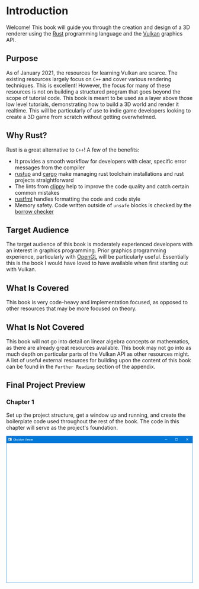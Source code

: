 # Introduction

Welcome! This book will guide you through the creation and design of a 3D renderer using the [Rust](https://www.rust-lang.org/) programming language and the [Vulkan](https://www.khronos.org/vulkan/) graphics API.

## Purpose

As of January 2021, the resources for learning Vulkan are scarce. The existing resources largely focus on `C++` and cover various rendering techniques. This is excellent! However, the focus for many of these resources is not on building a structured program that goes beyond the scope of tutorial code. This book is meant to be used as a layer above those low level tutorials, demonstrating how to build a 3D world and render it realtime. This will be particularly of use to indie game developers looking to create a 3D game from scratch without getting overwhelmed.

## Why Rust?

Rust is a great alternative to `C++`!  A few of the benefits:

* It provides a smooth workflow for developers with clear, specific error messages from the compiler
* [rustup](https://rustup.rs/) and [cargo](https://github.com/rust-lang/cargo) make managing rust toolchain installations and rust projects straightforward
* The lints from [clippy](https://github.com/rust-lang/rust-clippy) help to improve the code quality and catch certain common mistakes
* [rustfmt](https://github.com/rust-lang/rustfmt) handles formatting the code and code style
* Memory safety. Code written outside of `unsafe` blocks is checked by the [borrow checker](https://doc.rust-lang.org/book/ch04-02-references-and-borrowing.html?highlight=borrow#references-and-borrowing)

## Target Audience

The target audience of this book is moderately experienced developers with an interest in graphics programming. Prior graphics programming experience, particularly with [OpenGL](https://www.opengl.org) will be particularly useful. Essentially this is the book I would have loved to have available when first starting out with Vulkan.

## What Is Covered

This book is very code-heavy and implementation focused, as opposed to other resources that may be more focused on theory.

## What Is Not Covered

This book will not go into detail on linear algebra concepts or mathematics, as there are already great resources available. This book may not go into as much depth on particular parts of the Vulkan API as other resources might. A list of useful external resources for building upon the content of this book can be found in the `Further Reading` section of the appendix.

## Final Project Preview

### Chapter 1

Set up the project structure, get a window up and running, and create the boilerplate code used throughout the rest of the book. The code in this chapter will serve as the project's foundation.

![file-structure](images/chapter1.png)

